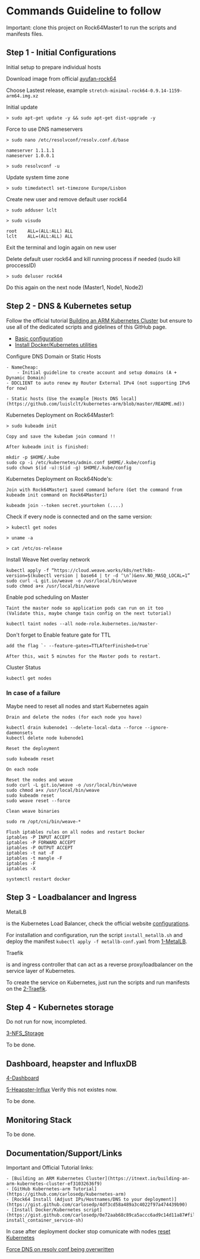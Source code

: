 # Commands Guideline to follow

Important: clone this project on Rock64Master1 to run the scripts and manifests files.

## Step 1 - Initial Configurations

Initial setup to prepare individual hosts 

Download image from official [ayufan-rock64](https://github.com/ayufan-rock64/linux-build/releases/)

Choose Lastest release, example `stretch-minimal-rock64-0.9.14-1159-arm64.img.xz`

Initial update

    > sudo apt-get update -y && sudo apt-get dist-upgrade -y

Force to use DNS nameservers

    > sudo nano /etc/resolvconf/resolv.conf.d/base
        
	nameserver 1.1.1.1
	nameserver 1.0.0.1

    > sudo resolvconf -u

Update system time zone

    > sudo timedatectl set-timezone Europe/Lisbon

Create new user and remove default user rock64

    > sudo adduser lclt

    > sudo visudo
	
	root    ALL=(ALL:ALL) ALL
	lclt	ALL=(ALL:ALL) ALL

Exit the terminal and login again on new user

Delete default user rock64 and kill running process if needed (sudo kill proccessID)

    > sudo deluser rock64

Do this again on the next node (Master1, Node1, Node2)


## Step 2 - DNS & Kubernetes setup

Follow the official tutorial [Building an ARM Kubernetes Cluster](https://itnext.io/building-an-arm-kubernetes-cluster-ef31032636f9) but ensure to use all of the dedicated scripts and gidelines of this GitHub page.

- [Basic configuration](https://github.com/luislclt/kubernetes-arm/blob/master/Rock64_Install.md)
- [Install Docker/Kubernetes utilities](https://github.com/luislclt/kubernetes-arm/blob/master/install_container_service.sh)

Configure DNS Domain or Static Hosts

    - NameCheap:
        - Initial guideline to create account and setup domains (A + Dynamic Domain)
	- DDCLIENT to auto renew my Router External IPv4 (not supporting IPv6 for now)

    - Static hosts (Use the example [Hosts DNS local](https://github.com/luislclt/kubernetes-arm/blob/master/README.md))

Kubernetes Deployment on Rock64Master1:

    > sudo kubeadm init
    
    Copy and save the kubedam join command !!
    
    After kubeadm init is finished:

	mkdir -p $HOME/.kube
	sudo cp -i /etc/kubernetes/admin.conf $HOME/.kube/config
	sudo chown $(id -u):$(id -g) $HOME/.kube/config


Kubernetes Deployment on Rock64Node's:

    Join with Rock64Master1 saved command before (Get the command from kubeadm init command on Rock64Master1)

	kubeadm join --token secret.yourtoken (....)

Check if every node is connected and on the same version:

    > kubectl get nodes
    
    > uname -a
    
    > cat /etc/os-release

Install Weave Net overlay network

	kubectl apply -f “https://cloud.weave.works/k8s/net?k8s-version=$(kubectl version | base64 | tr -d ‘\n’)&env.NO_MASQ_LOCAL=1”
	sudo curl -L git.io/weave -o /usr/local/bin/weave
	sudo chmod a+x /usr/local/bin/weave

Enable pod scheduling on Master

    Taint the master node so application pods can run on it too
    (Validate this, maybe change tain config on the next tutorial)
    
	kubectl taint nodes --all node-role.kubernetes.io/master-

Don't forget to Enable feature gate for TTL

    add the flag `- --feature-gates=TTLAfterFinished=true`

    After this, wait 5 minutes for the Master pods to restart.


Cluster Status

    kubectl get nodes

### In case of a failure

Maybe need to reset all nodes and start Kubernetes again

    Drain and delete the nodes (for each node you have)

	kubectl drain kubenode1 --delete-local-data --force --ignore-daemonsets
	kubectl delete node kubenode1

    Reset the deployment
    
	sudo kubeadm reset

    On each node

    Reset the nodes and weave
	sudo curl -L git.io/weave -o /usr/local/bin/weave
	sudo chmod a+x /usr/local/bin/weave
	sudo kubeadm reset
	sudo weave reset --force

    Clean weave binaries
	
	sudo rm /opt/cni/bin/weave-*

    Flush iptables rules on all nodes and restart Docker
	iptables -P INPUT ACCEPT
	iptables -P FORWARD ACCEPT
	iptables -P OUTPUT ACCEPT
	iptables -t nat -F
	iptables -t mangle -F
	iptables -F
	iptables -X
	
    systemctl restart docker
 
## Step 3 - Loadbalancer and Ingress

MetalLB 

 is the Kubernetes Load Balancer, check the official website [configurations](https://metallb.universe.tf/installation/).

 For installation and configuration, run the script `install_metallb.sh` and deploy the manifest `kubectl apply -f metallb-conf.yaml` from [1-MetalLB](https://github.com/luislclt/kubernetes-arm/tree/master/1-MetalLB).

Traefik 

 is and ingress controller that can act as a reverse proxy/loadbalancer on the service layer of Kubernetes.

 To create the service on Kubernetes, just run the scripts and run manifests on the [2-Traefik](https://github.com/luislclt/kubernetes-arm/tree/master/2-Traefik).


## Step 4 - Kubernetes storage

Do not run for now, incompleted.

[3-NFS_Storage](https://github.com/luislclt/kubernetes-arm/tree/master/3-NFS_Storage)

To be done.

## Dashboard, heapster and InfluxDB

[4-Dashboard](https://github.com/luislclt/kubernetes-arm/tree/master/4-Dashboard)

[5-Heapster-Influx]() Verify this not existes now.

To be done.

## Monitoring Stack

To be done.


## Documentation/Support/Links

Important and Official Tutorial links:
    
    - [Building an ARM Kubernetes Cluster](https://itnext.io/building-an-arm-kubernetes-cluster-ef31032636f9)
    - [GitHub Kubernetes-arm Tutorial](https://github.com/carlosedp/kubernetes-arm)
    - [Rock64 Install (Adjust IPs/Hostnames/DNS to your deployment)](https://gist.github.com/carlosedp/4df3cd58a489a3c4022f97a474439b90)
    - [Install Docker/Kubernetes script](https://gist.github.com/carlosedp/0e72aab68c89ca5accc6ad9c14d11a87#file-install_container_service-sh)

In case after deployment docker stop comunicate with nodes [reset Kubernetes](https://gist.github.com/carlosedp/5040f4a1b2c97c1fa260a3409b5f14f9)

[Force DNS on resolv conf being overwritten](https://unix.stackexchange.com/questions/128220/how-do-i-set-my-dns-when-resolv-conf-is-being-overwritten)
